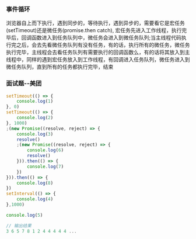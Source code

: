 ### 事件循环
浏览器自上而下执行，遇到同步的，等待执行，遇到异步的，需要看它是宏任务(setTimeout)还是微任务(promise.then catch), 宏任务先进入工作线程，执行完毕后，回调函数进入到任务队列中，微任务会进入到微任务队列;当主线程代码执行完之后，会去先看微任务队列有没有任务，有的话，执行所有的微任务，微任务执行完毕，主线程会去看任务队列有需要执行的回调函数么，有的话将其放入到主线程中，同样的遇到宏任务放入到工作线程，有回调进入任务队列，微任务进入到微任务队列，直到所有的任务都执行完毕，结束
### 面试题--美团
```js
setTimeout(() => {
    console.log(1)
}, 0)
setTimeout(() => {
    console.log(2)
}, 1000)
;(new Promise((resolve, reject) => {
    console.log(3)
    resolve()
    ;(new Promise((resolve, reject) => {
        console.log(6)
        resolve()
    })).then(() => {
        console.log(7)
    })
})).then(() => {
    console.log(8)
})
setInterval(() => {
    console.log(4)
},1000)

console.log(5)

// 输出结果
3 6 5 7 8 1 2 4 4 4 4 4 ...
```
